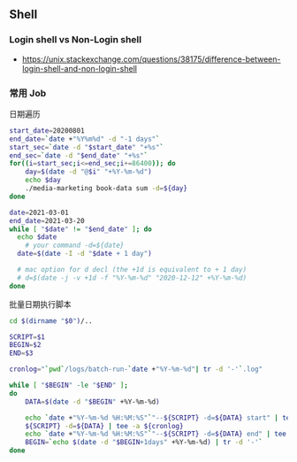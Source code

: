 ## Shell

### Login shell vs Non-Login shell
- https://unix.stackexchange.com/questions/38175/difference-between-login-shell-and-non-login-shell

### 常用 Job
日期遍历

```bash
start_date=20200801
end_date=`date +"%Y%m%d" -d "-1 days"`
start_sec=`date -d "$start_date" "+%s"`
end_sec=`date -d "$end_date" "+%s"`
for((i=start_sec;i<=end_sec;i+=86400)); do
    day=$(date -d "@$i" "+%Y-%m-%d")
    echo $day
    ./media-marketing book-data sum -d=${day}
done

date=2021-03-01
end_date=2021-03-20
while [ "$date" != "$end_date" ]; do
  echo $date
	# your command -d=${date}
  date=$(date -I -d "$date + 1 day")

  # mac option for d decl (the +1d is equivalent to + 1 day)
  # d=$(date -j -v +1d -f "%Y-%m-%d" "2020-12-12" +%Y-%m-%d)
done
```

批量日期执行脚本

```bash
cd $(dirname "$0")/..

SCRIPT=$1
BEGIN=$2
END=$3

cronlog="`pwd`/logs/batch-run-`date +"%Y-%m-%d"| tr -d '-'`.log"

while [ "$BEGIN" -le "$END" ];
do
    DATA=$(date -d "$BEGIN" +%Y-%m-%d)

    echo `date +"%Y-%m-%d %H:%M:%S"`"--${SCRIPT} -d=${DATA} start" | tee -a ${cronlog}
    ${SCRIPT} -d=${DATA} | tee -a ${cronlog}
    echo `date +"%Y-%m-%d %H:%M:%S"`"--${SCRIPT} -d=${DATA} end" | tee -a ${cronlog}
    BEGIN=`echo $(date -d "$BEGIN+1days" +%Y-%m-%d) | tr -d '-'`
done
```
